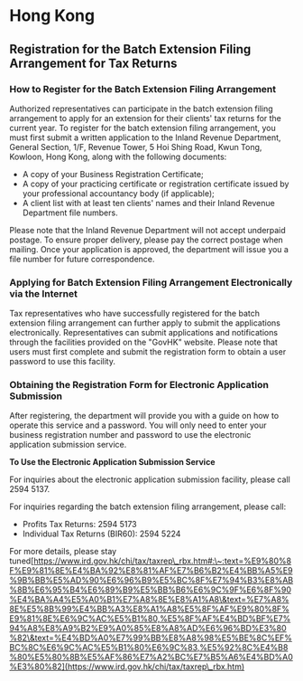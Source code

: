 # Hong Kong

## Registration for the Batch Extension Filing Arrangement for Tax Returns

### **How to Register for the Batch Extension Filing Arrangement**

Authorized representatives can participate in the batch extension filing arrangement to apply for an extension for their clients' tax returns for the current year. To register for the batch extension filing arrangement, you must first submit a written application to the Inland Revenue Department, General Section, 1/F, Revenue Tower, 5 Hoi Shing Road, Kwun Tong, Kowloon, Hong Kong, along with the following documents:

* A copy of your Business Registration Certificate;
* A copy of your practicing certificate or registration certificate issued by your professional accountancy body (if applicable);
* A client list with at least ten clients' names and their Inland Revenue Department file numbers.

Please note that the Inland Revenue Department will not accept underpaid postage. To ensure proper delivery, please pay the correct postage when mailing. Once your application is approved, the department will issue you a file number for future correspondence.



### **Applying for Batch Extension Filing Arrangement Electronically via the Internet**

Tax representatives who have successfully registered for the batch extension filing arrangement can further apply to submit the applications electronically. Representatives can submit applications and notifications through the facilities provided on the "GovHK" website. Please note that users must first complete and submit the registration form to obtain a user password to use this facility.



### **Obtaining the Registration Form for Electronic Application Submission**

After registering, the department will provide you with a guide on how to operate this service and a password. You will only need to enter your business registration number and password to use the electronic application submission service.

**To Use the Electronic Application Submission Service**



For inquiries about the electronic application submission facility, please call 2594 5137.&#x20;

For inquiries regarding the batch extension filing arrangement, please call:

* Profits Tax Returns: 2594 5173
* Individual Tax Returns (BIR60): 2594 5224

For more details, please stay tuned[https://www.ird.gov.hk/chi/tax/taxrep\_rbx.htm#:\~:text=%E9%80%8F%E9%81%8E%E4%BA%92%E8%81%AF%E7%B6%B2%E4%BB%A5%E9%9B%BB%E5%AD%90%E6%96%B9%E5%BC%8F%E7%94%B3%E8%AB%8B%E6%95%B4%E6%89%B9%E5%BB%B6%E6%9C%9F%E6%8F%90%E4%BA%A4%E5%A0%B1%E7%A8%8E%E8%A1%A8\&text=%E7%A8%8E%E5%8B%99%E4%BB%A3%E8%A1%A8%E5%8F%AF%E9%80%8F%E9%81%8E%E6%9C%AC%E5%B1%80,%E5%8F%AF%E4%BD%BF%E7%94%A8%E8%A9%B2%E9%A0%85%E8%A8%AD%E6%96%BD%E3%80%82\&text=%E4%BD%A0%E7%99%BB%E8%A8%98%E5%BE%8C%EF%BC%8C%E6%9C%AC%E5%B1%80%E6%9C%83,%E5%92%8C%E4%B8%80%E5%80%8B%E5%AF%86%E7%A2%BC%E7%B5%A6%E4%BD%A0%E3%80%82](https://www.ird.gov.hk/chi/tax/taxrep\_rbx.htm)
